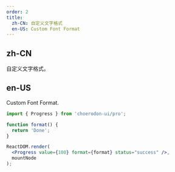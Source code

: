 ```yaml
---
order: 2
title:
  zh-CN: 自定义文字格式
  en-US: Custom Font Format
---
```


## zh-CN

自定义文字格式。


## en-US

Custom Font Format.


````jsx
import { Progress } from 'choerodon-ui/pro';

function format() {
  return 'Done';
}

ReactDOM.render(
  <Progress value={100} format={format} status="success" />,
  mountNode
);

````
